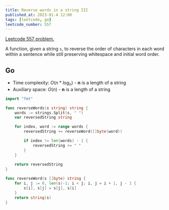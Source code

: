```yaml
---
title: Reverse words in a string III
published_at: 2023-01-4 12:00
tags: [leetcode, go]
leetcode_number: 557
---
```


[Leetcode 557 problem.](https://leetcode.com/problems/reverse-words-in-a-string-iii/)

A function, given a string `s`, to reverse the order of characters in each word
within a sentence while still preserving whitespace and initial word order.

## Go

- Time complexity: $O(n*log_n)$ - **n** is a length of a string
- Auxiliary space: $O(n)$ - **n** is a length of a string

```go
import "fmt"

func reverseWords(s string) string {
    words := strings.Split(s, " ")
    var reversedString string

    for index, word := range words {
        reversedString += reverseWord([]byte(word))

        if index != len(words) - 1 {
            reversedString += " "
        }
    }
    
    return reversedString
}

func reverseWord(s []byte) string {
    for i, j := 0, len(s)-1; i < j; i, j = i + 1, j - 1 {
        s[i], s[j] = s[j], s[i]
    }
    return string(s)
}
```
